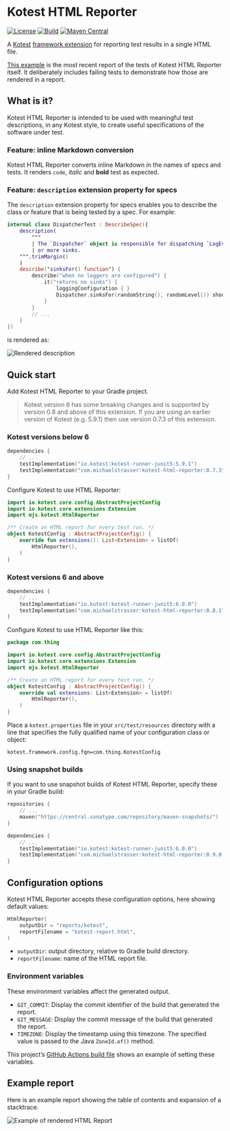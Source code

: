 # Kotest HTML Reporter

[![License](https://img.shields.io/badge/License-Apache%202.0-blue.svg)](https://opensource.org/licenses/Apache-2.0)
[![Build](https://github.com/mjstrasser/kotest-html-reporter/actions/workflows/build.yml/badge.svg)](https://github.com/mjstrasser/kotest-html-reporter/actions/workflows/build.yml)
[![Maven Central](https://img.shields.io/maven-central/v/com.michaelstrasser/kotest-html-reporter?label=maven%20central)](https://central.sonatype.com/search?q=a:kotest-html-reporter)

A [Kotest](https://kotest.io) [framework extension](https://kotest.io/docs/framework/extensions/extensions-introduction.html)
for reporting test results in a single HTML file.

[This example](https://kotest-html-reporter.michaelstrasser.com) is the most recent report of the tests of Kotest HTML
Reporter itself. It deliberately includes failing tests to demonstrate how those are rendered in a report.

## What is it?

Kotest HTML Reporter is intended to be used with meaningful test descriptions, in any Kotest style, to create useful
specifications of the software under test.

### Feature: inline Markdown conversion

Kotest HTML Reporter converts inline Markdown in the names of specs and tests. It renders `code`,
_italic_ and **bold** test as expected.

### Feature: `description` extension property for specs

The `description` extension property for specs enables you to describe the class or feature that is being tested by a
spec. For example:

```kotlin
internal class DispatcherTest : DescribeSpec({
    description(
        """
        | The `Dispatcher` object is responsible for dispatching `LogEvent`s to zero
        | or more sinks.
    """.trimMargin()
    )
    describe("sinksFor() function") {
        describe("when no loggers are configured") {
            it("returns no sinks") {
                loggingConfiguration { }
                Dispatcher.sinksFor(randomString(), randomLevel()) shouldHaveSize 0
            }
        }
        // ...
    }
})
```

is rendered as:

![Rendered description](rendered-description.png)

## Quick start

Add Kotest HTML Reporter to your Gradle project.

> Kotest version 6 has some breaking changes and is supported by version 0.8 and above of this
> extension. If you are using an earlier version of Kotest (e.g. 5.9.1) then use version 0.7.3 of
> this extension.

### Kotest versions below 6

```kotlin
dependencies {
    // ...
    testImplementation("io.kotest:kotest-runner-junit5:5.9.1")
    testImplementation("com.michaelstrasser:kotest-html-reporter:0.7.3")
}
```

Configure Kotest to use HTML Reporter:

```kotlin
import io.kotest.core.config.AbstractProjectConfig
import io.kotest.core.extensions.Extension
import mjs.kotest.HtmlReporter

/** Create an HTML report for every test run. */
object KotestConfig : AbstractProjectConfig() {
    override fun extensions(): List<Extension> = listOf(
        HtmlReporter(),
    )
}
```

### Kotest versions 6 and above

```kotlin
dependencies {
    // ...
    testImplementation("io.kotest:kotest-runner-junit5:6.0.0")
    testImplementation("com.michaelstrasser:kotest-html-reporter:0.8.1")
}
```

Configure Kotest to use HTML Reporter like this:

```kotlin
package com.thing

import io.kotest.core.config.AbstractProjectConfig
import io.kotest.core.extensions.Extension
import mjs.kotest.HtmlReporter

/** Create an HTML report for every test run. */
object KotestConfig : AbstractProjectConfig() {
    override val extensions: List<Extension> = listOf(
        HtmlReporter(),
    )
}
```

Place a `kotest.properties` file in your `src/test/resources` directory with a line that specifies
the fully qualified name of your configuration class or object:

```properties
kotest.framework.config.fqn=com.thing.KotestConfig
```

### Using snapshot builds

If you want to use snapshot builds of Kotest HTML Reporter, specify these in your Gradle build:

```kotlin
repositories {
    // ...
    maven("https://central.sonatype.com/repository/maven-snapshots/")
}

```

```kotlin
dependencies {
    // ...
    testImplementation("io.kotest:kotest-runner-junit5:6.0.0")
    testImplementation("com.michaelstrasser:kotest-html-reporter:0.9.0-SNAPSHOT")
}
```

## Configuration options

Kotest HTML Reporter accepts these configuration options, here showing default values:

```kotlin
HtmlReporter(
    outputDir = "reports/kotest",
    reportFilename = "kotest-report.html",
)
```

- `outputDir`: output directory, relative to Gradle build directory.
- `reportFilename`: name of the HTML report file.

### Environment variables

These environment variables affect the generated output.

* `GIT_COMMIT`: Display the commit identifier of the build that generated the report.
* `GIT_MESSAGE`: Display the commit message of the build that generated the report.
* `TIMEZONE`: Display the timestamp using this timezone. The specified value is passed to the Java `ZoneId.of()` method.

This project’s [GitHub Actions build file](.github/workflows/build.yml#L19) shows an example of setting these variables.

## Example report

Here is an example report showing the table of contents and expansion of a stacktrace.

![Example of rendered HTML Report](kotest-html-report-example.gif)
